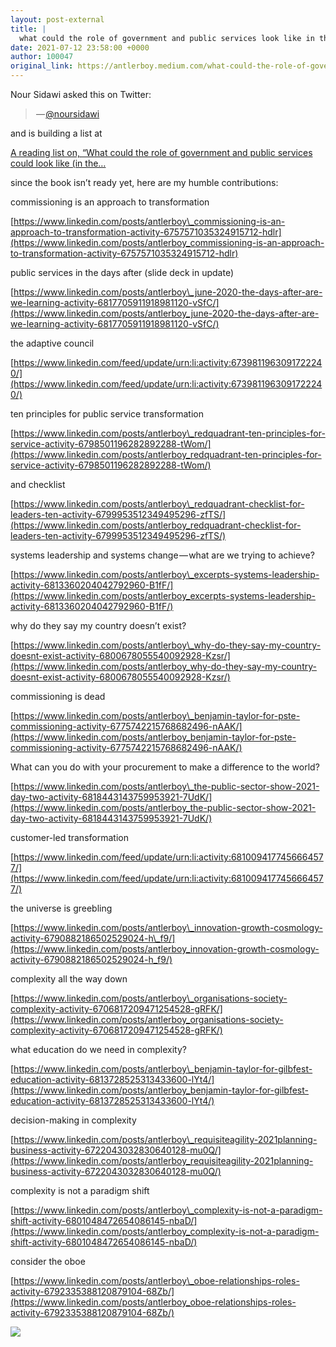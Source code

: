 ```yaml
---
layout: post-external
title: |
  what could the role of government and public services look like in the 21st Century and beyond?
date: 2021-07-12 23:58:00 +0000
author: 100047
original_link: https://antlerboy.medium.com/what-could-the-role-of-government-and-public-services-look-like-in-the-21st-century-and-beyond-7ac71ea38492?source=rss-97852f5a56ae------2
---
```


Nour Sidawi asked this on Twitter:

>  — [@noursidawi](https://twitter.com/noursidawi/status/1413503536948649987)

and is building a list at

[A reading list on, “What could the role of government and public services could look like (in the…](https://nour-sidawi.medium.com/a-reading-list-on-what-could-the-role-of-government-and-public-services-could-look-like-in-the-c00d62a09bfb)

since the book isn’t ready yet, here are my humble contributions:

commissioning is an approach to transformation

[https://www.linkedin.com/posts/antlerboy\_commissioning-is-an-approach-to-transformation-activity-6757571035324915712-hdlr](https://www.linkedin.com/posts/antlerboy_commissioning-is-an-approach-to-transformation-activity-6757571035324915712-hdlr)

public services in the days after (slide deck in update)

[https://www.linkedin.com/posts/antlerboy\_june-2020-the-days-after-are-we-learning-activity-6817705911918981120-vSfC/](https://www.linkedin.com/posts/antlerboy_june-2020-the-days-after-are-we-learning-activity-6817705911918981120-vSfC/)

the adaptive council

[https://www.linkedin.com/feed/update/urn:li:activity:6739811963091722240/](https://www.linkedin.com/feed/update/urn:li:activity:6739811963091722240/)

ten principles for public service transformation

[https://www.linkedin.com/posts/antlerboy\_redquadrant-ten-principles-for-service-activity-6798501196282892288-tWom/](https://www.linkedin.com/posts/antlerboy_redquadrant-ten-principles-for-service-activity-6798501196282892288-tWom/)

and checklist

[https://www.linkedin.com/posts/antlerboy\_redquadrant-checklist-for-leaders-ten-activity-6799953512349495296-zfTS/](https://www.linkedin.com/posts/antlerboy_redquadrant-checklist-for-leaders-ten-activity-6799953512349495296-zfTS/)

systems leadership and systems change — what are we trying to achieve?

[https://www.linkedin.com/posts/antlerboy\_excerpts-systems-leadership-activity-6813360204042792960-B1fF/](https://www.linkedin.com/posts/antlerboy_excerpts-systems-leadership-activity-6813360204042792960-B1fF/)

why do they say my country doesn’t exist?

[https://www.linkedin.com/posts/antlerboy\_why-do-they-say-my-country-doesnt-exist-activity-6800678055540092928-Kzsr/](https://www.linkedin.com/posts/antlerboy_why-do-they-say-my-country-doesnt-exist-activity-6800678055540092928-Kzsr/)

commissioning is dead

[https://www.linkedin.com/posts/antlerboy\_benjamin-taylor-for-pste-commissioning-activity-6775742215768682496-nAAK/](https://www.linkedin.com/posts/antlerboy_benjamin-taylor-for-pste-commissioning-activity-6775742215768682496-nAAK/)

What can you do with your procurement to make a difference to the world?

[https://www.linkedin.com/posts/antlerboy\_the-public-sector-show-2021-day-two-activity-6818443143759953921-7UdK/](https://www.linkedin.com/posts/antlerboy_the-public-sector-show-2021-day-two-activity-6818443143759953921-7UdK/)

customer-led transformation

[https://www.linkedin.com/feed/update/urn:li:activity:6810094177456664577/](https://www.linkedin.com/feed/update/urn:li:activity:6810094177456664577/)

the universe is greebling

[https://www.linkedin.com/posts/antlerboy\_innovation-growth-cosmology-activity-6790882186502529024-h\_f9/](https://www.linkedin.com/posts/antlerboy_innovation-growth-cosmology-activity-6790882186502529024-h_f9/)

complexity all the way down

[https://www.linkedin.com/posts/antlerboy\_organisations-society-complexity-activity-6706817209471254528-gRFK/](https://www.linkedin.com/posts/antlerboy_organisations-society-complexity-activity-6706817209471254528-gRFK/)

what education do we need in complexity?

[https://www.linkedin.com/posts/antlerboy\_benjamin-taylor-for-gilbfest-education-activity-6813728525313433600-lYt4/](https://www.linkedin.com/posts/antlerboy_benjamin-taylor-for-gilbfest-education-activity-6813728525313433600-lYt4/)

decision-making in complexity

[https://www.linkedin.com/posts/antlerboy\_requisiteagility-2021planning-business-activity-6722043032830640128-mu0Q/](https://www.linkedin.com/posts/antlerboy_requisiteagility-2021planning-business-activity-6722043032830640128-mu0Q/)

complexity is not a paradigm shift

[https://www.linkedin.com/posts/antlerboy\_complexity-is-not-a-paradigm-shift-activity-6801048472654086145-nbaD/](https://www.linkedin.com/posts/antlerboy_complexity-is-not-a-paradigm-shift-activity-6801048472654086145-nbaD/)

consider the oboe

[https://www.linkedin.com/posts/antlerboy\_oboe-relationships-roles-activity-6792335388120879104-68Zb/](https://www.linkedin.com/posts/antlerboy_oboe-relationships-roles-activity-6792335388120879104-68Zb/)

 ![](https://medium.com/_/stat?event=post.clientViewed&referrerSource=full_rss&postId=7ac71ea38492)
